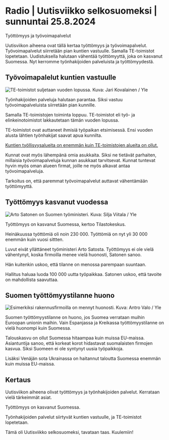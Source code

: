 # Radio \| Uutisviikko selkosuomeksi \| sunnuntai 25.8.2024

Työttömyys ja työvoimapalvelut

Uutisviikon aiheena ovat tällä kertaa työttömyys ja työvoimapalvelut. Työvoimapalvelut siirretään pian kuntien vastuulle. Samalla TE-toimistot lopetetaan. Uudistuksella halutaan vähentää työttömyyttä, joka on kasvanut Suomessa. Nyt kerromme työnhakijoiden palveluista ja työttömyydestä.

## Työvoimapalelut kuntien vastuulle

![TE-toimistot suljetaan vuoden lopussa. Kuva: Jari Kovalainen / Yle](https://images.cdn.yle.fi/image/upload/c_crop,h_2999,w_5333,x_0,y_614/ar_1.7777777777777777,c_fill,g_faces,h_431,w_767/dpr_1.0/q_auto:eco/f_auto/fl_lossy/v1724230370/39-133615866c5aa53e0f45)

Työnhakijoiden palveluja halutaan parantaa. Siksi vastuu työvoimapalveluista siirretään pian kunnille.

Samalla TE-toimistojen toiminta loppuu. TE-toimistot eli työ- ja elinkeinotoimistot lakkautetaan tämän vuoden lopussa.

TE-toimistot ovat auttaneet ihmisiä työpaikan etsimisessä. Ensi vuoden alusta lähtien työnhakijat saavat apua kunnilta.

[Kuntien työllisyysalueita on enemmän kuin TE-toimistojen alueita on ollut.](https://yle.fi/a/74-20106085)

Kunnat ovat myös lähempänä omia asukkaita. Siksi ne tietävät parhaiten, millaisia työvoimapalveluja kunnan asukkaat tarvitsevat. Kunnat tuntevat hyvin myös oman alueen firmat, joille ne myös alkavat antaa työvoimapalveluja.

Tarkoitus on, että paremmat työvoimapalvelut auttavat vähentämään työttömyyttä.

## Työttömyys kasvanut vuodessa

![Arto Satonen on Suomen työministeri. Kuva: Silja Viitala / Yle](https://images.cdn.yle.fi/image/upload/c_crop,h_1674,w_2976,x_0,y_16/ar_1.7777777777777777,c_fill,g_faces,h_431,w_767/dpr_1.0/q_auto:eco/f_auto/fl_lossy/v1712240582/39-125956265f98a5660b75)

Työttömyys on kasvanut Suomessa, kertoo Tilastokeskus.

Heinäkuussa työttömiä oli noin 230 000. Työttömiä on nyt yli 30 000 enemmän kuin vuosi sittten.

Luvut eivät yllättäneet työministeri Arto Satosta. Työttömyys ei ole vielä vähentynyt, koska firmoilla menee vielä huonosti, Satonen sanoo.

Hän kuitenkin uskoo, että tilanne on menossa parempaan suuntaan.

Hallitus haluaa luoda 100 000 uutta työpaikkaa. Satonen uskoo, että tavoite on mahdollista saavuttaa.

## Suomen työttömyystilanne huono

![Esimerkiksi rakennusfirmoilla on mennyt huonosti. Kuva: Antro Valo / Yle](https://images.cdn.yle.fi/image/upload/c_crop,h_3375,w_6000,x_0,y_344/ar_1.7777777777777777,c_fill,g_faces,h_431,w_767/dpr_1.0/q_auto:eco/f_auto/fl_lossy/v1722592895/39-132702466acad1dda651)

Suomen työttömyystilanne on huono, jos Suomea verrataan muihin Euroopan unionin maihin. Vain Espanjassa ja Kreikassa työttömyystilanne on vielä huonompi kuin Suomessa.

Talouskasvu on ollut Suomessa hitaampaa kuin muissa EU-maissa. Asiantuntija sanoo, että korkeat korot hidastavat suomalaisten firmojen kasvua. Siksi Suomeen ei ole syntynyt uusia työpaikkoja.

Lisäksi Venäjän sota Ukrainassa on haitannut taloutta Suomessa enemmän kuin muissa EU-maissa.

## Kertaus

Uutisviikon aiheena olivat työttömyys ja työnhakijoiden palvelut. Kerrataan vielä tärkeimmät asiat.

Työttömyys on kasvanut Suomessa.

Työnhakijoiden palvelut siirtyvät kuntien vastuulle, ja TE-toimistot lopetetaan.

Tämä oli Uutisviikko selkosuomeksi, tavataan taas. Kuulemiin!

